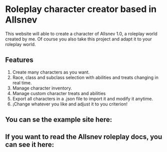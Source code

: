 # Roleplay character creator based in Allsnev

This website will able to create a character of Allsnev 1.0, a roleplay world created by me.
Of course you also take this project and adapt it to your roleplay world.

## Features

1. Create many characters as you want.
2. Race, class and subclass selection with abilities and treats changing in real time.
4. Manage character inventory.
5. Manage custom character treats and abilities
6. Export all characters in a .json file to import it and modify it anytime.
7. ¡Change whatever you like and adjust it to you criterion!

## You can se the example site here: 
## If you want to read the Allsnev roleplay docs, you can see  it here: 